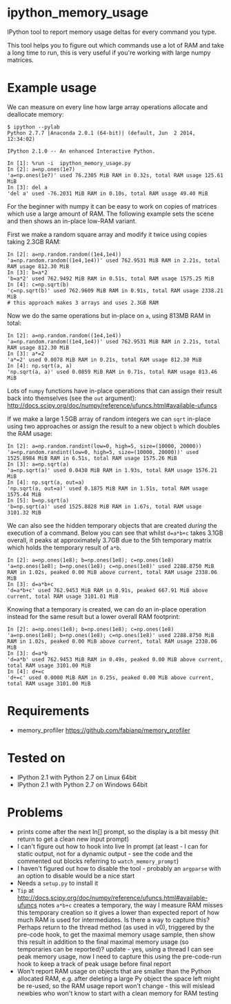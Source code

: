 ipython_memory_usage
====================

IPython tool to report memory usage deltas for every command you type.

This tool helps you to figure out which commands use a lot of RAM and take a long time to run, this is very useful if you're working with large numpy matrices.

Example usage
=============

We can measure on every line how large array operations allocate and deallocate memory:

    $ ipython --pylab
    Python 2.7.7 |Anaconda 2.0.1 (64-bit)| (default, Jun  2 2014, 12:34:02) 

    IPython 2.1.0 -- An enhanced Interactive Python.

    In [1]: %run -i  ipython_memory_usage.py
    In [2]: a=np.ones(1e7)
    'a=np.ones(1e7)' used 76.2305 MiB RAM in 0.32s, total RAM usage 125.61 MiB
    In [3]: del a
    'del a' used -76.2031 MiB RAM in 0.10s, total RAM usage 49.40 MiB

For the beginner with numpy it can be easy to work on copies of matrices which use a large amount of RAM. The following example sets the scene and then shows an in-place low-RAM variant.

First we make a random square array and modify it twice using copies taking 2.3GB RAM:

    In [2]: a=np.random.random((1e4,1e4))
    'a=np.random.random((1e4,1e4))' used 762.9531 MiB RAM in 2.21s, total RAM usage 812.30 MiB
    In [3]: b=a*2
    'b=a*2' used 762.9492 MiB RAM in 0.51s, total RAM usage 1575.25 MiB
    In [4]: c=np.sqrt(b)
    'c=np.sqrt(b)' used 762.9609 MiB RAM in 0.91s, total RAM usage 2338.21 MiB
    # this approach makes 3 arrays and uses 2.3GB RAM

Now we do the same operations but in-place on `a`, using 813MB RAM in total:

    In [2]: a=np.random.random((1e4,1e4))
    'a=np.random.random((1e4,1e4))' used 762.9531 MiB RAM in 2.21s, total RAM usage 812.30 MiB
    In [3]: a*=2
    'a*=2' used 0.0078 MiB RAM in 0.21s, total RAM usage 812.30 MiB
    In [4]: np.sqrt(a, a)
    'np.sqrt(a, a)' used 0.0859 MiB RAM in 0.71s, total RAM usage 813.46 MiB

Lots of `numpy` functions have in-place operations that can assign their result back into themselves (see the `out` argument): http://docs.scipy.org/doc/numpy/reference/ufuncs.html#available-ufuncs

If we make a large 1.5GB array of random integers we can `sqrt` in-place using two approaches or assign the result to a new object `b` which doubles the RAM usage:

    In [2]: a=np.random.randint(low=0, high=5, size=(10000, 20000))
    'a=np.random.randint(low=0, high=5, size=(10000, 20000))' used 1525.8984 MiB RAM in 6.51s, total RAM usage 1575.26 MiB
    In [3]: a=np.sqrt(a)
    'a=np.sqrt(a)' used 0.0430 MiB RAM in 1.93s, total RAM usage 1576.21 MiB
    In [4]: np.sqrt(a, out=a)
    'np.sqrt(a, out=a)' used 0.1875 MiB RAM in 1.51s, total RAM usage 1575.44 MiB
    In [5]: b=np.sqrt(a)
    'b=np.sqrt(a)' used 1525.8828 MiB RAM in 1.67s, total RAM usage 3101.32 MiB


We can also see the hidden temporary objects that are created _during_ the execution of a command. Below you can see that whilst `d=a*b+c` takes 3.1GB overall, it peaks at approximately 3.7GB due to the 5th temporary matrix which holds the temporary result of `a*b`.

    In [2]: a=np.ones(1e8); b=np.ones(1e8); c=np.ones(1e8)
    'a=np.ones(1e8); b=np.ones(1e8); c=np.ones(1e8)' used 2288.8750 MiB RAM in 1.02s, peaked 0.00 MiB above current, total RAM usage 2338.06 MiB
    In [3]: d=a*b+c
    'd=a*b+c' used 762.9453 MiB RAM in 0.91s, peaked 667.91 MiB above current, total RAM usage 3101.01 MiB

Knowing that a temporary is created, we can do an in-place operation instead for the same result but a lower overall RAM footprint:

    In [2]: a=np.ones(1e8); b=np.ones(1e8); c=np.ones(1e8)
    'a=np.ones(1e8); b=np.ones(1e8); c=np.ones(1e8)' used 2288.8750 MiB RAM in 1.02s, peaked 0.00 MiB above current, total RAM usage 2338.06 MiB
    In [3]: d=a*b
    'd=a*b' used 762.9453 MiB RAM in 0.49s, peaked 0.00 MiB above current, total RAM usage 3101.00 MiB
    In [4]: d+=c
    'd+=c' used 0.0000 MiB RAM in 0.25s, peaked 0.00 MiB above current, total RAM usage 3101.00 MiB


Requirements
============

 * memory_profiler https://github.com/fabianp/memory_profiler 

Tested on
=========

 * IPython 2.1 with Python 2.7 on Linux 64bit
 * IPython 2.1 with Python 2.7 on Windows 64bit

Problems
========

 * prints come after the next In[] prompt, so the display is a bit messy (hit return to get a clean new input prompt)
 * I can't figure out how to hook into live In prompt (at least - I can for static output, not for a dynamic output - see the code and the commented out blocks referring to `watch_memory_prompt`)
 * I haven't figured out how to disable the tool - probably an `argparse` with an option to disable would be a nice start
 * Needs a `setup.py` to install it
 * `Tip` at http://docs.scipy.org/doc/numpy/reference/ufuncs.html#available-ufuncs notes `a*b+c` creates a temporary, the way I measure RAM misses this temporary creation so it gives a lower than expected report of how much RAM is used for intermediates. Is there a way to capture this?  Perhaps return to the thread method (as used in v0), triggered by the pre-code hook, to get the maximal memory usage sample, then show this result in addition to the final maximal memory usage (so temporaries can be reported)?  update - yes, using a thread I can see peak memory usage, now I need to capture this using the pre-code-run hook to keep a track of peak usage before final report
 * Won't report RAM usage on objects that are smaller than the Python allocated RAM, e.g. after deleting a large Py object the space left might be re-used, so the RAM usage report won't change - this will mislead newbies who won't know to start with a clean memory for RAM testing
